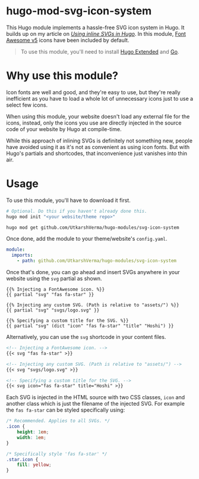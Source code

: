 # hugo-mod-svg-icon-system
This Hugo module implements a hassle-free SVG icon system in Hugo. It builds up on my article on [*Using inline SVGs in Hugo*](https://bitbanged.com/posts/how-to-use-inline-svgs-with-hugo). In this module, [Font Awesome v5](https://fontawesome.com/) icons have been included by default.

> To use this module, you'll need to install [Hugo Extended](https://gohugo.io/getting-started/installing/) and [Go](https://golang.org/doc/install).


# Why use this module?
Icon fonts are well and good, and they're easy to use, but they're really inefficient as you have to load a whole lot of unnecessary icons just to use a select few icons.

When using this module, your website doesn't load any external file for the icons, instead, only the icons you use are directly injected in the source code of your website by Hugo at compile-time.

While this approach of inlining SVGs is definitely not something new, people have avoided using it as it's not as convenient as using icon fonts. But with Hugo's partials and shortcodes, that inconvenience just vanishes into thin air.


# Usage
To use this module, you'll have to download it first.
```sh
# Optional. Do this if you haven't already done this.
hugo mod init "<your website/theme repo>"

hugo mod get github.com/UtkarshVerma/hugo-modules/svg-icon-system
```

Once done, add the module to your theme/website's `config.yaml`.
```yaml
module:
  imports:
    - path: github.com/UtkarshVerma/hugo-modules/svg-icon-system
```

Once that's done, you can go ahead and insert SVGs anywhere in your website using the `svg` partial as shown.
```go-template
{{% Injecting a FontAwesome icon. %}}
{{ partial "svg" "fas fa-star" }}

{{% Injecting any custom SVG. (Path is relative to "assets/") %}}
{{ partial "svg" "svgs/logo.svg" }}

{{% Specifying a custom title for the SVG. %}}
{{ partial "svg" (dict "icon" "fas fa-star" "title" "Hoshi") }}
```

Alternatively, you can use the `svg` shortcode in your content files.
```md
<!-- Injecting a FontAwesome icon. -->
{{< svg "fas fa-star" >}}

<!-- Injecting any custom SVG. (Path is relative to "assets/") -->
{{< svg "svgs/logo.svg" >}}

<!-- Specifying a custom title for the SVG. -->
{{< svg icon="fas fa-star" title="Hoshi" >}}
```

Each SVG is injected in the HTML source with two CSS classes, `icon` and another class which is just the filename of the injected SVG. For example the `fas fa-star` can be styled specifically using:
```css
/* Recommended. Applies to all SVGs. */
.icon {
    height: 1em;
    width: 1em;
}

/* Specifically style 'fas fa-star' */
.star.icon {
    fill: yellow;
}
```
